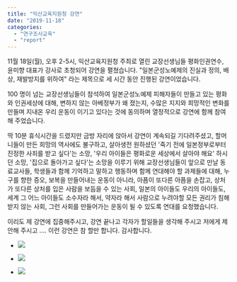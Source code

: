 ```yaml
---
title: "익산교육지원청 강연"
date: "2019-11-18"
categories: 
  - "연구조사교육"
  - "report"
---
```


11월 18일(월), 오후 2-5시, 익산교육지원청 주최로 열린 교장선생님들 평화인권연수, 윤미향 대표가 강사로 초청되어 강연을 펼쳤습니다. "일본군성노예제의 진실과 정의, 배상, 재발방지를 위하여" 라는 제목으로 세 시간 동안 진행된 강연이었습니다.

100 명이 넘는 교장선생님들이 참석하여 일본군성노예제 피해자들이 만들고 있는 평화와 인권세상에 대해, 변하지 않는 아베정부가 왜 졌는지, 수많은 지지와 희망적인 변화를 만들며 지내온 우리 운동이 이기고 있다는 것에 동의하며 열정적으로 강연에 함께 참여해 주었습니다.

딱 10분 휴식시간을 드렸지만 금방 자리에 앉아서 강연이 계속되길 기다려주셨고, 할머니들이 만든 희망의 역사에도 불구하고, 살아생전 원하셨던 '죽기 전에 일본정부로부터 진정한 사죄를 받고 싶다'는 소망, '우리 아이들은 평화로운 세상에서 살아야 해요' 하시던 소망, '집으로 돌아가고 싶다'는 소망을 이루기 위해 교장선생님들이 앞으로 만날 동료교사들, 학생들과 함께 기억하고 말하고 행동하며 함께 연대해야 할 과제들에 대해, 누구를 향한 증오, 보복을 만들어내는 운동이 아니라, 아픔이 또다른 아픔을 손잡고, 상처가 또다른 상처를 입은 사람을 보듬을 수 있는 사회, 일본의 아이들도 우리의 아이들도, 세계 그 어느 아이들도 소수자라 해서, 약자라 해서 사람으로 누려야할 모든 권리가 침해받지 않는 사회, 그런 사회를 만들어가는 운동이 될 수 있도록 연대를 요청했습니다.

이리도 제 강연에 집중해주시고, 강연 끝나고 각자가 할일들을 생각해 주시고 저에게 제안해 주시고 .... 이런 강연은 참 할만 합니다. 감사합니다.

- ![](http://womenandwar.net/kr/wp-content/uploads/2019/11/74469339_2791837070847288_8610586985192488960_o.jpg)
    
- ![](http://womenandwar.net/kr/wp-content/uploads/2019/11/75594471_2791839450847050_2211324441319702528_o.jpg)
    
- ![](http://womenandwar.net/kr/wp-content/uploads/2019/11/78073870_2791837054180623_1369754006582198272_o.jpg)
